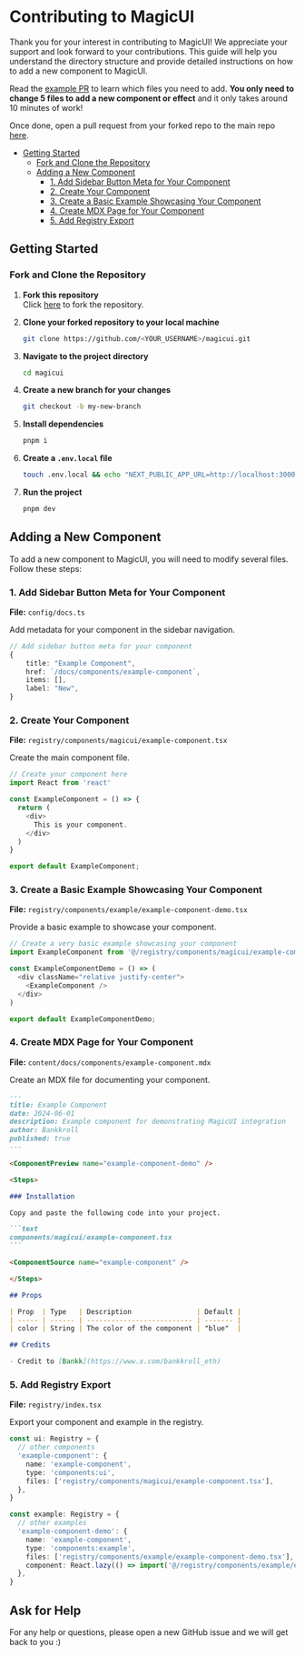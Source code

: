 # Contributing to MagicUI

Thank you for your interest in contributing to MagicUI! We appreciate your support and look forward to your contributions. This guide will help you understand the directory structure and provide detailed instructions on how to add a new component to MagicUI.

Read the [example PR](https://github.com/magicuidesign/magicui/pull/12) to learn which files you need to add. **You only need to change 5 files to add a new component or effect** and it only takes around 10 minutes of work!

Once done, open a pull request from your forked repo to the main repo [here](https://github.com/magicuidesign/magicui/compare).

- [Getting Started](#getting-started)
  - [Fork and Clone the Repository](#fork-and-clone-the-repository)
  - [Adding a New Component](#adding-a-new-component)
    - [1. Add Sidebar Button Meta for Your Component](#1-add-sidebar-button-meta-for-your-component)
    - [2. Create Your Component](#2-create-your-component)
    - [3. Create a Basic Example Showcasing Your Component](#3-create-a-basic-example-showcasing-your-component)
    - [4. Create MDX Page for Your Component](#4-create-mdx-page-for-your-component)
    - [5. Add Registry Export](#5-add-registry-export)

## Getting Started

### Fork and Clone the Repository

1. **Fork this repository**  
   Click [here](https://github.com/magicuidesign/magicui/fork) to fork the repository.

2. **Clone your forked repository to your local machine**

   ```bash
   git clone https://github.com/<YOUR_USERNAME>/magicui.git
   ```

3. **Navigate to the project directory**

   ```bash
   cd magicui
   ```

4. **Create a new branch for your changes**

   ```bash
   git checkout -b my-new-branch
   ```

5. **Install dependencies**

   ```bash
   pnpm i
   ```

6. **Create a `.env.local` file**

   ```bash
   touch .env.local && echo "NEXT_PUBLIC_APP_URL=http://localhost:3000" > .env.local
   ```

7. **Run the project**
   ```bash
   pnpm dev
   ```

## Adding a New Component

To add a new component to MagicUI, you will need to modify several files. Follow these steps:

### 1. Add Sidebar Button Meta for Your Component

**File:** `config/docs.ts`

Add metadata for your component in the sidebar navigation.

```typescript
// Add sidebar button meta for your component
{
    title: "Example Component",
    href: `/docs/components/example-component`,
    items: [],
    label: "New",
}
```

### 2. Create Your Component

**File:** `registry/components/magicui/example-component.tsx`

Create the main component file.

```typescript
// Create your component here
import React from 'react'

const ExampleComponent = () => {
  return (
    <div>
      This is your component.
    </div>
  )
}

export default ExampleComponent;
```

### 3. Create a Basic Example Showcasing Your Component

**File:** `registry/components/example/example-component-demo.tsx`

Provide a basic example to showcase your component.

```typescript
// Create a very basic example showcasing your component
import ExampleComponent from '@/registry/components/magicui/example-component'

const ExampleComponentDemo = () => (
  <div className="relative justify-center">
    <ExampleComponent />
  </div>
)

export default ExampleComponentDemo;
```

### 4. Create MDX Page for Your Component

**File:** `content/docs/components/example-component.mdx`

Create an MDX file for documenting your component.

````md
---
title: Example Component
date: 2024-06-01
description: Example component for demonstrating MagicUI integration
author: Bankkroll
published: true
---

<ComponentPreview name="example-component-demo" />

<Steps>

### Installation

Copy and paste the following code into your project.

```text
components/magicui/example-component.tsx
```

<ComponentSource name="example-component" />

</Steps>

## Props

| Prop  | Type   | Description                | Default |
| ----- | ------ | -------------------------- | ------- |
| color | String | The color of the component | "blue"  |

## Credits

- Credit to [Bankk](https://www.x.com/bankkroll_eth)
````

### 5. Add Registry Export

**File:** `registry/index.tsx`

Export your component and example in the registry.

```typescript
const ui: Registry = {
  // other components
  'example-component': {
    name: 'example-component',
    type: 'components:ui',
    files: ['registry/components/magicui/example-component.tsx'],
  },
}

const example: Registry = {
  // other examples
  'example-component-demo': {
    name: 'example-component',
    type: 'components:example',
    files: ['registry/components/example/example-component-demo.tsx'],
    component: React.lazy(() => import('@/registry/components/example/example-component-demo')),
  },
}
```

## Ask for Help

For any help or questions, please open a new GitHub issue and we will get back to you :)
